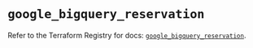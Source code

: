 # `google_bigquery_reservation`

Refer to the Terraform Registry for docs: [`google_bigquery_reservation`](https://registry.terraform.io/providers/hashicorp/google/5.42.0/docs/resources/bigquery_reservation).
